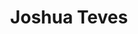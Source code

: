 ---
title: "Joshua Teves"
presenter_id: joshua_teves
permalink: /member_full_presentations/joshua_teves
layout: member_all_presentations
---
